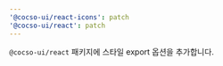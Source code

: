 ```yaml
---
'@cocso-ui/react-icons': patch
'@cocso-ui/react': patch
---
```


`@cocso-ui/react` 패키지에 스타일 export 옵션을 추가합니다.

